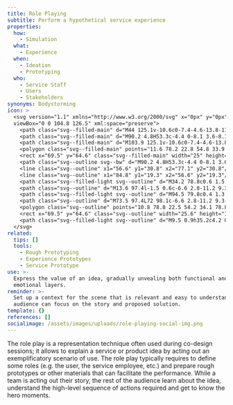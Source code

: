 ```yaml
---
title: Role Playing
subtitle: Perform a hypothetical service experience
properties:
  how:
    - Simulation
  what:
    - Experience
  when:
    - Ideation
    - Prototyping
  who:
    - Service Staff
    - Users
    - Stakeholders
synonyms: Bodystorming
icon: >
  <svg version="1.1" xmlns="http://www.w3.org/2000/svg" x="0px" y="0px"
  viewBox="0 0 104.8 126.5" xml:space="preserve">
    <path class="svg--filled-main" d="M44 125.1v-10.6c0-7.4-4.6-13.8-11-16.6H12.6c-6.5 2.7-11 9.1-11 16.6v10.6H44z"/>
    <path class="svg--filled-main" d="M90.2 4.8H53.3c-4.4 0-8.1 3.6-8.1 8.1v26c0 4.4 3.6 8.1 8.1 8.1h27.6l8.5 8.5v-8.5h0.8c4.4 0 8.1-3.6 8.1-8.1v-26C98.2 8.4 94.6 4.8 90.2 4.8z"/>
    <path class="svg--filled-main" d="M103.9 125.1v-10.6c0-7.4-4.6-13.8-11-16.6H72.4c-6.5 2.7-11 9.1-11 16.6v10.6H103.9z"/>
    <polygon class="svg--filled-main" points="11.6 78.2 22.8 54.8 33.9 78.2 "/>
    <rect x="69.5" y="64.6" class="svg--filled-main" width="25" height="14.6"/>
    <path class="svg--outline svg--bw" d="M90.2 4.8H53.3c-4.4 0-8.1 3.6-8.1 8.1v26c0 4.4 3.6 8.1 8.1 8.1h27.6l8.5 8.5v-8.5h0.8c4.4 0 8.1-3.6 8.1-8.1v-26C98.2 8.4 94.6 4.8 90.2 4.8z"/>
    <line class="svg--outline" x1="56.6" y1="30.8" x2="77.1" y2="30.8"/>
    <line class="svg--outline" x1="84.8" y1="19.3" x2="56.6" y2="19.3"/>
    <path class="svg--filled-light svg--outline" d="M34.2 78.8c0.6 1.5 1 3.2 1 5v4.4c0 7.1-5.7 12.9-12.7 12.9S9.7 95.3 9.7 88.2v-4.4c0-1.8 0.4-3.4 1-5L34.2 78.8z"/>
    <path class="svg--outline" d="M13.6 97.4l-1.5 0.6c-6.6 2.8-11.2 9.3-11.2 16.8v10.7H44v-10.7c0-7.5-4.6-14-11.2-16.8l-1.5-0.6"/>
    <path class="svg--filled-light svg--outline" d="M94.5 79.8c0.4 1.3 0.6 2.6 0.6 4v4.4c0 7.1-5.7 12.9-12.7 12.9s-12.7-5.8-12.7-12.9v-4.4c0-1.4 0.2-2.7 0.6-4L94.5 79.8z"/>
    <path class="svg--outline" d="M73.5 97.4L72 98.1c-6.6 2.8-11.2 9.3-11.2 16.8v10.7h43.1v-10.7c0-7.5-4.6-14-11.2-16.8l-1.5-0.6"/>
    <polygon class="svg--outline" points="10.8 78.8 22.5 54.2 34.1 78.8 "/>
    <rect x="69.5" y="64.6" class="svg--outline" width="25.6" height="15.2"/>
    <path class="svg--filled-light svg--outline" d="M9.5 0.9h35.2c4.2 0 7.7 3.5 7.7 7.7v24.8c0 4.2-3.5 7.7-7.7 7.7H18.4l-8.1 8.1v-8.1H9.5c-4.2 0-7.7-3.5-7.7-7.7V8.6C1.8 4.4 5.3 0.9 9.5 0.9z"/>
  </svg>
related:
  tips: []
  tools:
    - Rough Prototyping
    - Experience Prototypes
    - Service Prototype
use: >-
  Express the value of an idea, gradually unvealing both functional and
  emotional layers.
reminder: >-
  Set up a context for the scene that is relevant and easy to understand, so the
  audience can focus on the story and proposed solution.
template: {}
references: []
socialimage: /assets/images/uploads/role-playing-social-img.png
---
```

The role play is a representation technique often used during co-design sessions; it allows to explain a service or product idea by acting out an exemplificatory scenario of use. The role play typically requires to define some roles (e.g. the user, the service employee, etc.) and prepare rough prototypes or other materials that can facilitate the performance. While a team is acting out their story, the rest of the audience learn about the idea, understand the high-level sequence of actions required and get to know the hero moments.
